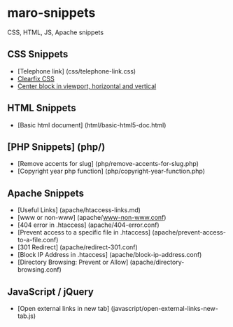 # maro-snippets
CSS, HTML, JS, Apache snippets

## CSS Snippets

- [Telephone link] (css/telephone-link.css)
- [Clearfix CSS](css/clearfix.css)
- [Center block in viewport, horizontal and vertical](css/center-vertical-horizontal.css)


## HTML Snippets

- [Basic html document] (html/basic-html5-doc.html)

## [PHP Snippets] (php/)

- [Remove accents for slug] (php/remove-accents-for-slug.php)
- [Copyright year php function] (php/copyright-year-function.php)

## Apache Snippets

- [Useful Links] (apache/htaccess-links.md)
- [www or non-www] (apache/www-non-www.conf)
- [404 error in .htaccess] (apache/404-error.conf)
- [Prevent access to a specific file in .htaccess] (apache/prevent-access-to-a-file.conf)
- [301 Redirect] (apache/redirect-301.conf)
- [Block IP Address in .htaccess] (apache/block-ip-address.conf)
- [Directory Browsing: Prevent or Allow] (apache/directory-browsing.conf)

## JavaScript / jQuery

- [Open external links in new tab] (javascript/open-external-links-new-tab.js)